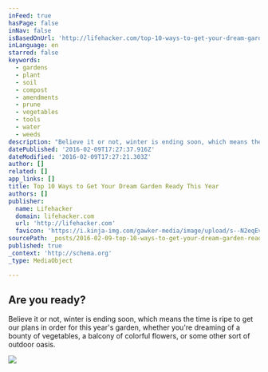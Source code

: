 ```yaml
---
inFeed: true
hasPage: false
inNav: false
isBasedOnUrl: 'http://lifehacker.com/top-10-ways-to-get-your-dream-garden-ready-this-year-1691415272'
inLanguage: en
starred: false
keywords:
  - gardens
  - plant
  - soil
  - compost
  - amendments
  - prune
  - vegetables
  - tools
  - water
  - weeds
description: "Believe it or not, winter is ending soon, which means the time is ripe to get our plans in order for this year's garden, whether you're dreaming of a bounty of vegetables, a balcony of colorful flowers, or some other sort of outdoor oasis. Here are our top 10 get-ready-to-garden tips."
datePublished: '2016-02-09T17:27:37.916Z'
dateModified: '2016-02-09T17:27:21.303Z'
author: []
related: []
app_links: []
title: Top 10 Ways to Get Your Dream Garden Ready This Year
authors: []
publisher:
  name: Lifehacker
  domain: lifehacker.com
  url: 'http://lifehacker.com'
  favicon: 'https://i.kinja-img.com/gawker-media/image/upload/s--N2eqEvT8--/c_fill,fl_progressive,g_center,h_80,q_80,w_80/u0939doeuioaqhspkjyc.png'
sourcePath: _posts/2016-02-09-top-10-ways-to-get-your-dream-garden-ready-this-year.md
published: true
_context: 'http://schema.org'
_type: MediaObject

---
```

<article style=""><h1>Are you ready?</h1><p>Believe it or not, winter is ending soon, which means the time is ripe to get our plans in order for this year's garden, whether you're dreaming of a bounty of vegetables, a balcony of colorful flowers, or some other sort of outdoor oasis. </p><img src="https://s3-us-west-2.amazonaws.com/the-grid-img/p/574dddfe62a0d2771a631a1bb8c0b13fdcb6d057.jpg" /></article>